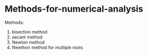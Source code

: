 # Methods-for-numerical-analysis

Methods:
1. bisection method
2. secant method
3. Newton method
4. Newthon method for multiple roots
